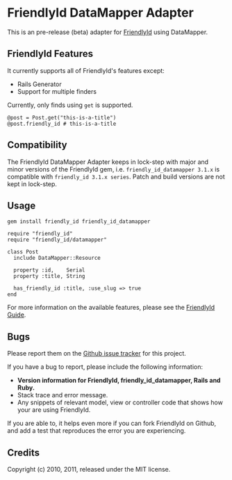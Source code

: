 # FriendlyId DataMapper Adapter

This is an pre-release (beta) adapter for
[FriendlyId](http://norman.github.com/friendly_id) using DataMapper.

## FriendlyId Features

It currently supports all of FriendlyId's features except:

* Rails Generator
* Support for multiple finders

Currently, only finds using `get` is supported.

    @post = Post.get("this-is-a-title")
    @post.friendly_id # this-is-a-title

## Compatibility

The FriendlyId DataMapper Adapter keeps in lock-step with major and
minor versions of the FriendlyId gem, i.e.
`friendly_id_datamapper 3.1.x` is compatible with `friendly_id 3.1.x series`.
Patch and build versions are not kept in lock-step.

## Usage

    gem install friendly_id friendly_id_datamapper

    require "friendly_id"
    require "friendly_id/datamapper"

    class Post
      include DataMapper::Resource

      property :id,    Serial
      property :title, String

      has_friendly_id :title, :use_slug => true
    end


For more information on the available features, please see the
[FriendlyId Guide](http://norman.github.com/friendly_id/file.Guide.html).

## Bugs

Please report them on the [Github issue tracker](http://github.com/myabc/friendly_id_datamapper/issues)
for this project.

If you have a bug to report, please include the following information:

* **Version information for FriendlyId, friendly_id_datamapper, Rails and Ruby.**
* Stack trace and error message.
* Any snippets of relevant model, view or controller code that shows how your
  are using FriendlyId.

If you are able to, it helps even more if you can fork FriendlyId on Github,
and add a test that reproduces the error you are experiencing.

## Credits

Copyright (c) 2010, 2011, released under the MIT license.
